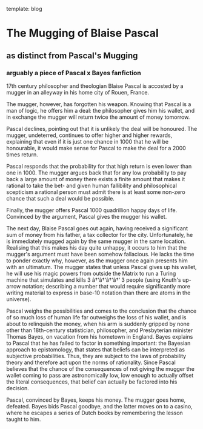template: blog

# The Mugging of Blaise Pascal

## as distinct from Pascal's Mugging

### arguably a piece of Pascal x Bayes fanfiction

17th century philosopher and theologian Blaise Pascal is accosted by a mugger in an alleyway in his home city of Rouen, France.

The mugger, however, has forgotten his weapon. Knowing that Pascal is a man of logic, he offers him a deal: the philosopher gives him his wallet, and in exchange the mugger will return twice the amount of money tomorrow.

Pascal declines, pointing out that it is unlikely the deal will be honoured. The mugger, undeterred, continues to offer higher and higher rewards, explaining that even if it is just one chance in 1000 that he will be honourable, it would make sense for Pascal to make the deal for a 2000 times return.

Pascal responds that the probability for that high return is even lower than one in 1000. The mugger argues back that for any low probability to pay back a large amount of money there exists a finite amount that makes it rational to take the bet- and given human fallibility and philosophical scepticism a rational person must admit there is at least some non-zero chance that such a deal would be possible.

Finally, the mugger offers Pascal 1000 quadrillion happy days of life. Convinced by the argument, Pascal gives the mugger his wallet.

The next day, Blaise Pascal goes out again, having received a significant sum of money from his father, a tax collector for the city. Unfortunately, he is immediately mugged again by the same mugger in the same location. Realising that this makes his day quite unhappy, it occurs to him that the mugger's argument must have been somehow fallacious. He lacks the time to ponder exactly why, however, as the mugger once again presents him with an ultimatum. The mugger states that unless Pascal gives up his wallet, he will use his magic powers from outside the Matrix to run a Turing machine that simulates and kills 3 â†‘â†‘â†‘â†‘ 3 people (using Knuth's up-arrow notation; describing a number that would require significantly more writing material to express in base-10 notation than there are atoms in the universe).

Pascal weighs the possibilities and comes to the conclusion that the chance of so much loss of human life far outweighs the loss of his wallet, and is about to relinquish the money, when his arm is suddenly gripped by none other than 18th-century statistician, philosopher, and Presbyterian minister Thomas Bayes, on vacation from his hometown in England. Bayes explains to Pascal that he has failed to factor in something important: the Bayesian approach to epistomology, that states that beliefs can be interpreted as subjective probabilities. Thus, they are subject to the laws of probability theory and therefore act upon the norms of rationality. Since Pascal believes that the chance of the consequences of not giving the mugger the wallet coming to pass are astronomically low, low enough to actually offset the literal consequences, that belief can actually be factored into his decision.

Pascal, convinced by Bayes, keeps his money. The mugger goes home, defeated. Bayes bids Pascal goodbye, and the latter moves on to a casino, where he escapes a series of Dutch books by remembering the lesson taught to him.
